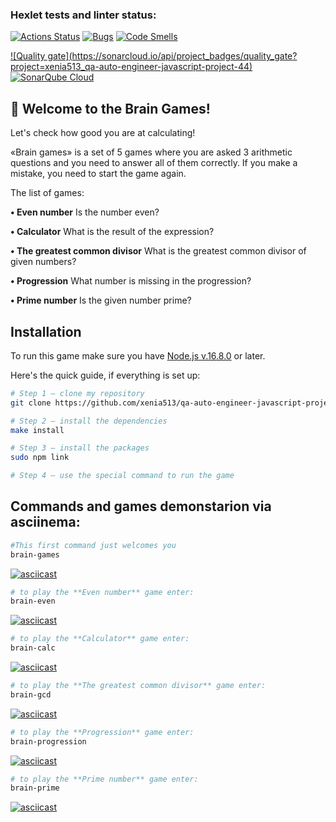 ### Hexlet tests and linter status:
[![Actions Status](https://github.com/xenia513/qa-auto-engineer-javascript-project-44/actions/workflows/hexlet-check.yml/badge.svg)](https://github.com/xenia513/qa-auto-engineer-javascript-project-44/actions)
[![Bugs](https://sonarcloud.io/api/project_badges/measure?project=xenia513_qa-auto-engineer-javascript-project-44&metric=bugs)](https://sonarcloud.io/summary/new_code?id=xenia513_qa-auto-engineer-javascript-project-44)
[![Code Smells](https://sonarcloud.io/api/project_badges/measure?project=xenia513_qa-auto-engineer-javascript-project-44&metric=code_smells)](https://sonarcloud.io/summary/new_code?id=xenia513_qa-auto-engineer-javascript-project-44)


[![Quality gate](https://sonarcloud.io/api/project_badges/quality_gate?
project=xenia513_qa-auto-engineer-javascript-project-44)](https://sonarcloud.io/summary/new_code?id=xenia513_qa-auto-engineer-javascript-project-44)
[![SonarQube Cloud](https://sonarcloud.io/images/project_badges/sonarcloud-light.svg)](https://sonarcloud.io/summary/new_code?id=xenia513_qa-auto-engineer-javascript-project-44)

## 🧠 Welcome to the Brain Games!
Let's check how good you are at calculating!

«Brain games» is a set of 5 games where you are asked 3 arithmetic questions and you need to answer all of them correctly. If you make a mistake, you need to start the game again. 

The list of games:

**• Even number** Is the number even?

**• Calculator** What is the result of the expression?

**• The greatest common divisor** What is the greatest common divisor of given numbers?

**• Progression** What number is missing in the progression?

**• Prime number** Is the given number prime?

## Installation

To run this game make sure you have [Node.js v.16.8.0](https://nodejs.org/en/) or later.

Here's the quick guide, if everything is set up:

```sh
# Step 1 — clone my repository
git clone https://github.com/xenia513/qa-auto-engineer-javascript-project-44.git

# Step 2 — install the dependencies
make install

# Step 3 — install the packages
sudo npm link

# Step 4 — use the special command to run the game
```

## Commands and games demonstarion via asciinema:

```sh
#This first command just welcomes you
brain-games
```

[![asciicast](https://asciinema.org/a/uZoUAF8V5brl6OH6b1peGsxY6.svg)](https://asciinema.org/a/uZoUAF8V5brl6OH6b1peGsxY6)

```sh
# to play the **Even number** game enter:
brain-even
```

[![asciicast](https://asciinema.org/a/fwg0dioFzbwXYtlorYCrznsDe.svg)](https://asciinema.org/a/fwg0dioFzbwXYtlorYCrznsDe)

```sh
# to play the **Calculator** game enter:
brain-calc
```

[![asciicast](https://asciinema.org/a/WO97zK1MBSnTVoTkknSADfujw.svg)](https://asciinema.org/a/WO97zK1MBSnTVoTkknSADfujw)

```sh
# to play the **The greatest common divisor** game enter:
brain-gcd
```

[![asciicast](https://asciinema.org/a/43tuIAJt5y4pevz3GesXgCR1h.svg)](https://asciinema.org/a/43tuIAJt5y4pevz3GesXgCR1h)

```sh
# to play the **Progression** game enter:
brain-progression
```

[![asciicast](https://asciinema.org/a/Ara2MP76rM46DlKAbCOWg7ekT.svg)](https://asciinema.org/a/Ara2MP76rM46DlKAbCOWg7ekT)

```sh
# to play the **Prime number** game enter:
brain-prime
```

[![asciicast](https://asciinema.org/a/iUNwepsXd2gsdsJiVkqCAs6UO.svg)](https://asciinema.org/a/iUNwepsXd2gsdsJiVkqCAs6UO)